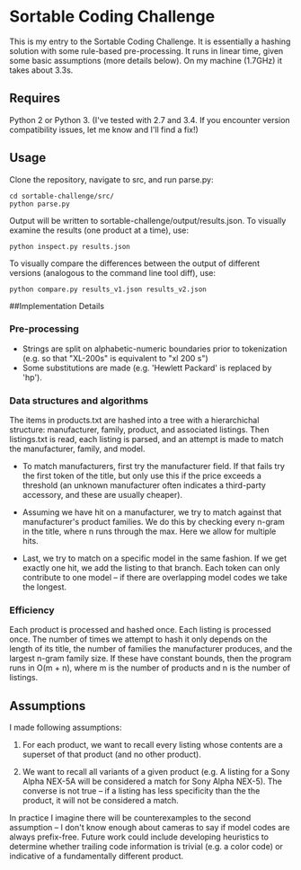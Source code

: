 # Sortable Coding Challenge
This is my entry to the Sortable Coding Challenge. It is essentially a hashing solution with some rule-based pre-processing. It runs in linear time, given some basic assumptions (more details below). On my machine (1.7GHz) it takes about 3.3s.

## Requires
Python 2 or Python 3. (I've tested with 2.7 and 3.4. If you encounter version compatibility issues, let me know and I'll find a fix!)

## Usage

Clone the repository, navigate to src, and run parse.py: 
```
cd sortable-challenge/src/
python parse.py
```
Output will be written to sortable-challenge/output/results.json. To visually examine the results (one product at a time), use:
```
python inspect.py results.json
```
To visually compare the differences between the output of different versions (analogous to the command line tool diff), use:
```
python compare.py results_v1.json results_v2.json
```

##Implementation Details

### Pre-processing
- Strings are split on alphabetic-numeric boundaries prior to tokenization (e.g. so that "XL-200s" is equivalent to "xl 200 s") 
- Some substitutions are made (e.g. 'Hewlett Packard' is replaced by 'hp').

### Data structures and algorithms
The items in products.txt are hashed into a tree with a hierarchichal structure: manufacturer, family, product, and associated listings. Then listings.txt is read, each listing is parsed, and an attempt is made to match the manufacturer, family, and model.

- To match manufacturers, first try the manufacturer field. If that fails try the first token of the title, but only use this if the price exceeds a threshold (an unknown manufacturer often indicates a third-party accessory, and these are usually cheaper).

- Assuming we have hit on a manufacturer, we try to match against that manufacturer's product families. We do this by checking every n-gram in the title, where n runs through the max. Here we allow for multiple hits.

- Last, we try to match on a specific model in the same fashion. If we get exactly one hit, we add the listing to that branch. Each token can only contribute to one model – if there are overlapping model codes we take the longest. 

### Efficiency
Each product is processed and hashed once. Each listing is processed once. The number of times we attempt to hash it only depends on the length of its title, the number of families the manufacturer produces, and the largest n-gram family size. If these have constant bounds, then the program runs in O(m + n), where m is the number of products and n is the number of listings.  

## Assumptions
I made following assumptions:

1. For each product, we want to recall every listing whose contents are a superset of that product (and no other product).  

2. We want to recall all variants of a given product (e.g. A listing for a Sony Alpha NEX-5A will be considered a match for Sony Alpha NEX-5). The converse is not true – if a listing has less specificity than the the product, it will not be considered a match.  

In practice I imagine there will be counterexamples to the second assumption – I don't know enough about cameras to say if model codes are always prefix-free. Future work could include developing heuristics to determine whether trailing code information is trivial (e.g. a color code) or indicative of a fundamentally different product.

















